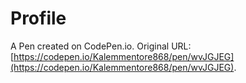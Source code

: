 # Profile

A Pen created on CodePen.io. Original URL: [https://codepen.io/Kalemmentore868/pen/wvJGJEG](https://codepen.io/Kalemmentore868/pen/wvJGJEG).


